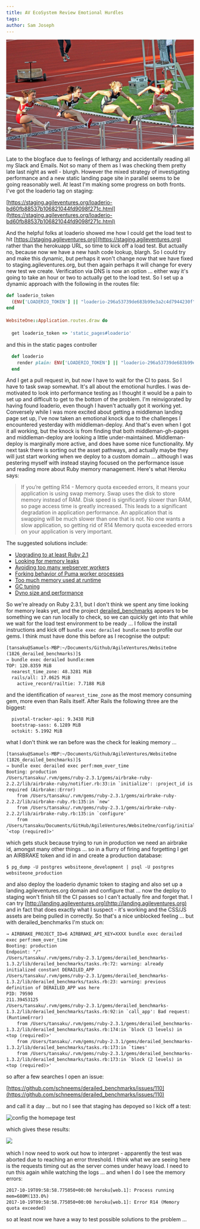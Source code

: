 ```yaml
---
title: AV EcoSystem Review Emotional Hurdles
tags: 
author: Sam Joseph
---
```


![hurdles](../images/hurdles.jpg)

Late to the blogface due to feelings of lethargy and accidentally reading all my Slack and Emails.  Not so many of them as I was checking them pretty late last night as well - blurgh.  However the mixed strategy of investigating performance and a new static landing page site in parallel seems to be going reasonably well.  At least I'm making some progress on both fronts.  I've got the loaderio tag on staging:

[https://staging.agileventures.org/loaderio-bd60fb88537b106821044fd9098f271c.html](https://staging.agileventures.org/loaderio-bd60fb88537b106821044fd9098f271c.html)

And the helpful folks at loaderio showed me how I could get the load test to hit [https://staging.agileventures.org](https://staging.agileventures.org) rather than the herokuapp URL, so time to kick off a load test.  But actually no, because now we have a new hash code lookup, blargh.  So I could try and make this dynamic, but perhaps it won't change now that we have fixed to staging.agileventures.org, but then again perhaps it will change for every new test we create.  Verification via DNS is now an option ... either way it's going to take an hour or two to actually get to the load test.  So I set up a dynamic approach with the following in the routes file:

```rb
def loaderio_token
  (ENV['LOADERIO_TOKEN'] || "loaderio-296a53739de683b99e3a2c4d7944230f")
end

WebsiteOne::Application.routes.draw do

  get loaderio_token => 'static_pages#loaderio'
```

and this in the static pages controller

```rb
  def loaderio
    render plain: ENV['LOADERIO_TOKEN'] || "loaderio-296a53739de683b99e3a2c4d7944230f", layout: false
  end
```

And I get a pull request in, but now I have to wait for the CI to pass.  So I have to task swap somewhat.  It's all about the emotional hurdles.  I was de-motivated to look into performance testing as I thought it would be a pain to set up and difficult to get to the bottom of the problem.  I'm reinvigorated by having found loaderio, even though I haven't actually got it working yet.  Conversely while I was more excited about getting a middleman landing page set up, I've now taken an emotional knock due to the challenges I encountered yesterday with middleman-deploy.  And that's even when I got it all working, but the knock is from finding that both middleman-gh-pages and middleman-deploy are looking a little under-maintained.  Middleman-deploy is marginally more active, and does have some nice functionality.  My next task there is sorting out the asset pathways, and actually maybe they will just start working when we deploy to a custom domain ... although I was pestering myself with instead staying focused on the performance issue and reading more about Ruby memory management.  Here's what Heroku says:

> If you’re getting R14 - Memory quota exceeded errors, it means your application is using swap memory. Swap uses the disk to store memory instead of RAM. Disk speed is significantly slower than RAM, so page access time is greatly increased. This leads to a significant degradation in application performance. An application that is swapping will be much slower than one that is not. No one wants a slow application, so getting rid of R14 Memory quota exceeded errors on your application is very important.

The suggested solutions include:

* [Upgrading to at least Ruby 2.1](https://devcenter.heroku.com/articles/ruby-memory-use#ruby-2-0-upgrade)
* [Looking for memory leaks](https://devcenter.heroku.com/articles/ruby-memory-use#memory-leaks)
* [Avoiding too many webserver workers](https://devcenter.heroku.com/articles/ruby-memory-use#too-many-workers)
* [Forking behavior of Puma worker processes](https://devcenter.heroku.com/articles/ruby-memory-use#forking-behavior-of-puma-worker-processes)
* [Too much memory used at runtime](https://devcenter.heroku.com/articles/ruby-memory-use#too-much-memory-used-at-runtime)
* [GC tuning](https://devcenter.heroku.com/articles/ruby-memory-use#gc-tuning)
* [Dyno size and performance](https://devcenter.heroku.com/articles/ruby-memory-use#dyno-size-and-performance)

So we're already on Ruby 2.3.1, but I don't think we spent any time looking for memory leaks yet, and the project [derailed_benchmarks](https://github.com/schneems/derailed_benchmarks) appears to be something we can run locally to check, so we can quickly get into that while we wait for the load test environment to be ready ... I follow the install instructions and kick off `bundle exec derailed bundle:mem` to profile our gems.  I think must have done this before as I recognise the output:

```
[tansaku@Samuels-MBP:~/Documents/Github/AgileVentures/WebsiteOne (1826_derailed_benchmarks)]$ 
→ bundle exec derailed bundle:mem
TOP: 120.8359 MiB
  nearest_time_zone: 48.3281 MiB
  rails/all: 17.0625 MiB
    active_record/railtie: 7.7188 MiB
```
and the identification of `nearest_time_zone` as the most memory consuming gem, more even than Rails itself.  After Rails the following three are the biggest:

```
  pivotal-tracker-api: 9.3438 MiB
  bootstrap-sass: 6.1289 MiB
  octokit: 5.1992 MiB
```

what I don't think we ran before was the check for leaking memory ...

```
[tansaku@Samuels-MBP:~/Documents/Github/AgileVentures/WebsiteOne (1826_derailed_benchmarks)]$ 
→ bundle exec derailed exec perf:mem_over_time
Booting: production
/Users/tansaku/.rvm/gems/ruby-2.3.1/gems/airbrake-ruby-2.2.2/lib/airbrake-ruby/notifier.rb:33:in `initialize': :project_id is required (Airbrake::Error)
	from /Users/tansaku/.rvm/gems/ruby-2.3.1/gems/airbrake-ruby-2.2.2/lib/airbrake-ruby.rb:135:in `new'
	from /Users/tansaku/.rvm/gems/ruby-2.3.1/gems/airbrake-ruby-2.2.2/lib/airbrake-ruby.rb:135:in `configure'
	from /Users/tansaku/Documents/GitHub/AgileVentures/WebsiteOne/config/initializers/airbrake.rb:2:in `<top (required)>'
```

which gets stuck because trying to run in production we need an airbrake id, amongst many other things ... so in a flurry of firing and forgetting I get an AIRBRAKE token and id in and create a production database:

```
$ pg_dump -U postgres websiteone_development | psql -U postgres websiteone_production
```

and also deploy the loaderio dynamic token to staging and also set up a landing.agileventures.org domain and configure that ... now the deploy to staging won't finish till the CI passes so I can't actually fire and forget that.  I can try [http://landing.agileventures.org](http://landing.agileventures.org) and in fact that does exactly what I suspect - it's working and the CSS/JS assets are being pulled in correctly.  So that's a nice unblocked feeling ... but with derailed_benchmarks I'm stuck on:

```
→ AIRBRAKE_PROJECT_ID=6 AIRBRAKE_API_KEY=XXXX bundle exec derailed exec perf:mem_over_time
Booting: production
Endpoint: "/"
/Users/tansaku/.rvm/gems/ruby-2.3.1/gems/derailed_benchmarks-1.3.2/lib/derailed_benchmarks/tasks.rb:72: warning: already initialized constant DERAILED_APP
/Users/tansaku/.rvm/gems/ruby-2.3.1/gems/derailed_benchmarks-1.3.2/lib/derailed_benchmarks/tasks.rb:23: warning: previous definition of DERAILED_APP was here
PID: 79590
211.39453125
/Users/tansaku/.rvm/gems/ruby-2.3.1/gems/derailed_benchmarks-1.3.2/lib/derailed_benchmarks/tasks.rb:92:in `call_app': Bad request:  (RuntimeError)
	from /Users/tansaku/.rvm/gems/ruby-2.3.1/gems/derailed_benchmarks-1.3.2/lib/derailed_benchmarks/tasks.rb:174:in `block (3 levels) in <top (required)>'
	from /Users/tansaku/.rvm/gems/ruby-2.3.1/gems/derailed_benchmarks-1.3.2/lib/derailed_benchmarks/tasks.rb:173:in `times'
	from /Users/tansaku/.rvm/gems/ruby-2.3.1/gems/derailed_benchmarks-1.3.2/lib/derailed_benchmarks/tasks.rb:173:in `block (2 levels) in <top (required)>'
```

so after a few searches I open an issue:

[https://github.com/schneems/derailed_benchmarks/issues/110](https://github.com/schneems/derailed_benchmarks/issues/110)

and call it a day ... but no I see that staging has depoyed so I kick off a test:

![config the homepage test](https://dl.dropbox.com/s/f5e6tu71lctah7o/Screenshot%202017-10-19%2010.53.45.png?dl=0)

which gives these results:

![](https://dl.dropbox.com/s/5han2hh44m7n1bx/Screenshot%202017-10-19%2010.54.38.png?dl=0)

which I now need to work out how to interpret - apparently the test was aborted due to reaching an error threshold.  I think what we are seeing here is the requests timing out as the server comes under heavy load.  I need to run this again while watching the logs ... and when I do I see the memory errors:

```
2017-10-19T09:58:58.775050+00:00 heroku[web.1]: Process running mem=680M(133.0%)
2017-10-19T09:58:58.775050+00:00 heroku[web.1]: Error R14 (Memory quota exceeded)
```

so at least now we have a way to test possible solutions to the problem ...

